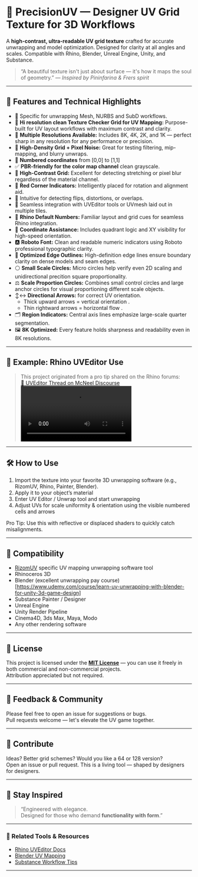 # 🎯 PrecisionUV — Designer UV Grid Texture for 3D Workflows

A **high-contrast, ultra-readable UV grid texture** crafted for accurate unwrapping and model optimization. Designed for clarity at all angles and scales. Compatible with Rhino, Blender, Unreal Engine, Unity, and Substance.

> “A beautiful texture isn't just about surface — it's how it maps the soul of geometry.” — *Inspired by Pininfarina & Frers spirit*

---

## 🚀 Features and Technical Highlights

- 💎 Specific for unwrapping Mesh, NURBS and SubD workflows.
- 🏁 **Hi resolution clean Texture Checker Grid for UV Mapping:** Purpose-built for UV layout workflows with maximum contrast and clarity.
- 💯 **Multiple Resolutions Available:** Includes 8K, 4K, 2K, and 1K — perfect sharp in any resolution for any performance or precision.
- 🧱 **High-Density Grid + Pixel Noise:** Great for testing filtering, mip-mapping, and blurry unwraps.
- 🎯 **Numbered coordinates** from [0,0] to [1,1]
- ✅ **PBR-friendly for the color map channel** clean grayscale.
- 🎯 **High-Contrast Grid:** Excellent for detecting stretching or pixel blur regardless of the material channel.
- 🔺 **Red Corner Indicators:** Intelligently placed for rotation and alignment aid.
- 🧠 Intuitive for detecting flips, distortions, or overlaps.
- 🧵 Seamless integration with UVEditor tools or UVmesh laid out in multiple tiles.
- 🔢 **Rhino Default Numbers:** Familiar layout and grid cues for seamless Rhino integration.
- 📐 **Coordinate Assistance:** Includes quadrant logic and XY visibility for high-speed orientation.
- 🅰️ **Roboto Font:** Clean and readable numeric indicators using Roboto professional typographic clarity.
- 🔲 **Optimized Edge Outlines:** High-definition edge lines ensure boundary clarity on dense models and seam edges.
- ⚪ **Small Scale Circles:** Micro circles help verify even 2D scaling and unidirectional precition square proportionality.
- ⚖️ **Scale Proportion Circles:** Combines small control circles and large anchor circles for visual proportioning different scale objects.
- ↕️↔️ **Directional Arrows:** for correct UV orientation.
    - Thick upward arrows = vertical orientation  .
    - Thin rightward arrows = horizontal flow  .
- 🗂️ **Region Indicators:** Central axis lines emphasize large-scale quarter segmentation.
- 🖼️ **8K Optimized:** Every feature holds sharpness and readability even in 8K resolutions.

  
---

## 📸 Example: Rhino UVEditor Use

> This project originated from a pro tip shared on the Rhino forums:  
[🔗 UVEditor Thread on McNeel Discourse](https://discourse.mcneel.com/t/uveditor-tip-uv-mapping-replace-your-uv-grid-texture)
> ![Rhino UV Mapping Example](https://global.discourse-cdn.com/mcneel/uploads/default/original/3X/0/b/0b051d7bcc065e9414fc98e3123168969f20dcd0.mp4)

---

## 🛠️ How to Use

1. Import the texture into your favorite 3D unwrapping software (e.g., RizomUV, Rhino, Painter, Blender).
2. Apply it to your object’s material
3. Enter UV Editor / Unwrap tool and start unwrapping
4. Adjust UVs for scale uniformity & orientation using the visible numbered cells and arrows

Pro Tip: Use this with reflective or displaced shaders to quickly catch misalignments.

---

## 🧩 Compatibility

- [RizomUV](https://www.rizomuv.com/) specific UV mapping unwrapping software tool
- Rhinoceros 3D
- Blender (excellent unwrapping pay course)[https://www.udemy.com/course/learn-uv-unwrapping-with-blender-for-unity-3d-game-design]
- Substance Painter / Designer
- Unreal Engine
- Unity Render Pipeline
- Cinema4D, 3ds Max, Maya, Modo
- Any other rendering software

---

## 📖 License

This project is licensed under the **[MIT License](https://github.com/ALanMAttano/PrecisionUV/blob/main/LICENSE)** — you can use it freely in both commercial and non-commercial projects.  
Attribution appreciated but not required.

---

## 💬 Feedback & Community

Please feel free to open an issue for suggestions or bugs.  
Pull requests welcome — let's elevate the UV game together.

---

## 🤝 Contribute

Ideas? Better grid schemes? Would you like a 64 or 128 version?  
Open an issue or pull request. This is a living tool — shaped by designers for designers.

---

## 💬 Stay Inspired

> “Engineered with elegance.  
> Designed for those who demand **functionality with form**.”

---

### 🔗 Related Tools & Resources

- [Rhino UVEditor Docs](https://www.rhino3d.com)
- [Blender UV Mapping](https://docs.blender.org/manual/en/latest/modeling/meshes/uv/editing.html)
- [Substance Workflow Tips](https://substance3d.adobe.com)

---
